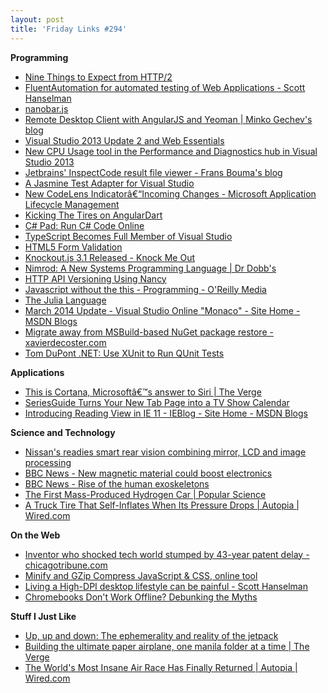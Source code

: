 ```yaml
---
layout: post
title: 'Friday Links #294'
---
```

**Programming**

  * [Nine Things to Expect from HTTP/2](http://www.mnot.net/blog/2014/01/30/http2_expectations?utm_source=html5weekly&utm_medium=email)
  * [FluentAutomation for automated testing of Web Applications - Scott Hanselman](http://www.hanselman.com/blog/NuGetPackageOfTheWeekFluentAutomationForAutomatedTestingOfWebApplications.aspx?utm_source=twitterfeed&utm_medium=twitter)
  * [nanobar.js](http://nanobar.micronube.com/?utm_source=javascriptweekly&utm_medium=email)
  * [Remote Desktop Client with AngularJS and Yeoman | Minko Gechev's blog](http://blog.mgechev.com/2014/02/08/remote-desktop-vnc-client-with-angularjs-and-yeoman/)
  * [Visual Studio 2013 Update 2 and Web Essentials](http://madskristensen.net/post/visual-studio-update-2-and-web-essentials?utm_source=feedburner&utm_medium=feed&utm_campaign=Feed%3A+netSlave+%28.NET+slave%29)
  * [New CPU Usage tool in the Performance and Diagnostics hub in Visual Studio 2013](http://blogs.msdn.com/b/visualstudioalm/archive/2014/02/28/new-cpu-usage-tool-in-the-performance-and-diagnostics-hub-in-visual-studio-2013.aspx)
  * [Jetbrains' InspectCode result file viewer - Frans Bouma's blog](http://weblogs.asp.net/fbouma/archive/2014/03/03/jetbrains-inspectcode-result-file-viewer.aspx?utm_source=feedburner&utm_medium=feed&utm_campaign=Feed%3A+FransBouma+%28Frans+Bouma%29)
  * [A Jasmine Test Adapter for Visual Studio](http://blog.dantup.com/2014/03/a-jasmine-test-adapter--for-visual-studio/)
  * [New CodeLens Indicatorâ€“Incoming Changes - Microsoft Application Lifecycle Management](http://blogs.msdn.com/b/visualstudioalm/archive/2014/03/03/new-codelens-indicator-incoming-changes.aspx)
  * [Kicking The Tires on AngularDart](http://teropa.info/blog/2014/02/11/kicking-the-tires-on-angulardart.html?utm_source=ng-newsletter&utm_campaign=0c45a6f239-AngularJS_Newsletter_3_4_143_3_2014&utm_medium=email&utm_term=0_fa61364f13-0c45a6f239-88880093)
  * [C# Pad: Run C# Code Online](http://csharppad.com/)
  * [TypeScript Becomes Full Member of Visual Studio](http://www.infoq.com/news/2014/03/typescript_VS?utm_campaign=infoq_content&utm_source=infoq&utm_medium=feed&utm_term=global&utm_reader=feedly)
  * [HTML5 Form Validation](http://www.sitepoint.com/html5-form-validation/)
  * [Knockout.js 3.1 Released - Knock Me Out](http://www.knockmeout.net/2014/03/knockout-3-1-released.html?utm_source=feedburner&utm_medium=feed&utm_campaign=Feed%3A+KnockMeOut+%28Knock+Me+Out%29)
  * [Nimrod: A New Systems Programming Language | Dr Dobb's](http://www.drdobbs.com/open-source/nimrod-a-new-systems-programming-languag/240165321)
  * [HTTP API Versioning Using Nancy](http://liddellj.com/http-api-versioning-using-nancy/)
  * [Javascript without the this - Programming - O'Reilly Media](http://programming.oreilly.com/2014/03/javascript-without-the-this.html?utm_source=feedburner&utm_medium=feed&utm_campaign=Feed%3A+oreilly%2Fnews+%28O%27Reilly+News+and+Commentary%29)
  * [The Julia Language](http://julialang.org/)
  * [March 2014 Update - Visual Studio Online "Monaco" - Site Home - MSDN Blogs](http://blogs.msdn.com/b/monaco/archive/2014/03/06/march-2014-update.aspx)
  * [Migrate away from MSBuild-based NuGet package restore - xavierdecoster.com](http://www.xavierdecoster.com/migrate-away-from-msbuild-based-nuget-package-restore)
  * [Tom DuPont .NET: Use XUnit to Run QUnit Tests](http://www.tomdupont.net/2013/07/use-xunit-to-run-qunit-tests.html)

**Applications**

  * [This is Cortana, Microsoftâ€™s answer to Siri | The Verge](http://www.theverge.com/2014/3/3/5465264/microsoft-cortana-windows-phone-screenshots?utm_source=twitterfeed&utm_medium=twitter)
  * [SeriesGuide Turns Your New Tab Page into a TV Show Calendar](http://lifehacker.com/seriesguide-turns-your-new-tab-page-into-a-tv-show-cale-1535824278)
  * [Introducing Reading View in IE 11 - IEBlog - Site Home - MSDN Blogs](http://blogs.msdn.com/b/ie/archive/2014/03/04/introducing-reading-view-in-ie-11.aspx)

**Science and Technology**

  * [Nissan's readies smart rear vision combining mirror, LCD and image processing](http://www.gizmag.com/nissans-smart-dual-mode-rear-vision-mirror/31037/)
  * [BBC News - New magnetic material could boost electronics](http://www.bbc.com/news/science-environment-26435809)
  * [BBC News - Rise of the human exoskeletons](http://www.bbc.com/news/technology-26418358)
  * [The First Mass-Produced Hydrogen Car | Popular Science](http://www.popsci.com/article/cars/first-mass-produced-hydrogen-car)
  * [A Truck Tire That Self-Inflates When Its Pressure Drops | Autopia | Wired.com](http://www.wired.com/autopia/2014/03/self-inflating-truck-tire/)

**On the Web**

  * [Inventor who shocked tech world stumped by 43-year patent delay - chicagotribune.com](http://www.chicagotribune.com/news/sns-wp-blm-news-bc-inventor01-20140301,0,255272.story)
  * [Minify and GZip Compress JavaScript & CSS, online tool](http://www.zbugs.com/)
  * [Living a High-DPI desktop lifestyle can be painful - Scott Hanselman](http://www.hanselman.com/blog/LivingAHighDPIDesktopLifestyleCanBePainful.aspx)
  * [Chromebooks Don't Work Offline? Debunking the Myths](http://www.makeuseof.com/tag/chromebooks-dont-work-offline-debunking-myths/)

**Stuff I Just Like**

  * [Up, up and down: The ephemerality and reality of the jetpack](http://www.engadget.com/2014/03/02/the-bell-aerosystems-rocket-belt/)
  * [Building the ultimate paper airplane, one manila folder at a time | The Verge](http://www.theverge.com/2014/1/22/5334046/boeing-777-paper-model-photo-essay)
  * [The World's Most Insane Air Race Has Finally Returned | Autopia | Wired.com](http://www.wired.com/autopia/2014/03/red-bull-air-race-abu-dhabi/?utm_source=feedburner&utm_medium=feed&utm_campaign=Feed%3A+wiredautopia+%28Wired%3A+Blog+-+Autopia%29)
